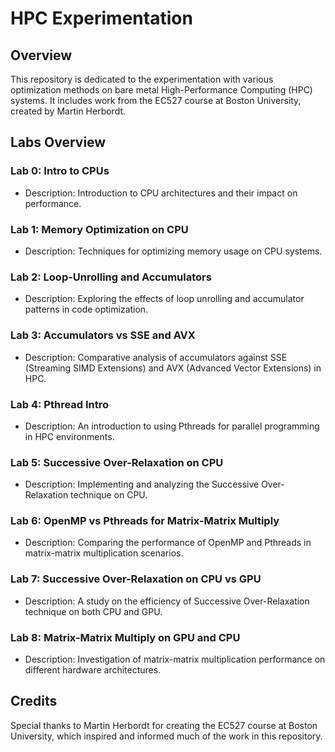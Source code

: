 # HPC Experimentation

## Overview
This repository is dedicated to the experimentation with various optimization methods on bare metal High-Performance Computing (HPC) systems. It includes work from the EC527 course at Boston University, created by Martin Herbordt.

## Labs Overview

### Lab 0: Intro to CPUs
- Description: Introduction to CPU architectures and their impact on performance.

### Lab 1: Memory Optimization on CPU
- Description: Techniques for optimizing memory usage on CPU systems.

### Lab 2: Loop-Unrolling and Accumulators
- Description: Exploring the effects of loop unrolling and accumulator patterns in code optimization.

### Lab 3: Accumulators vs SSE and AVX
- Description: Comparative analysis of accumulators against SSE (Streaming SIMD Extensions) and AVX (Advanced Vector Extensions) in HPC.

### Lab 4: Pthread Intro
- Description: An introduction to using Pthreads for parallel programming in HPC environments.

### Lab 5: Successive Over-Relaxation on CPU
- Description: Implementing and analyzing the Successive Over-Relaxation technique on CPU.

### Lab 6: OpenMP vs Pthreads for Matrix-Matrix Multiply
- Description: Comparing the performance of OpenMP and Pthreads in matrix-matrix multiplication scenarios.

### Lab 7: Successive Over-Relaxation on CPU vs GPU
- Description: A study on the efficiency of Successive Over-Relaxation technique on both CPU and GPU.

### Lab 8: Matrix-Matrix Multiply on GPU and CPU
- Description: Investigation of matrix-matrix multiplication performance on different hardware architectures.

## Credits
Special thanks to Martin Herbordt for creating the EC527 course at Boston University, which inspired and informed much of the work in this repository.
